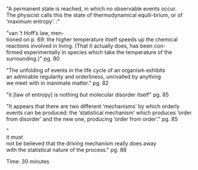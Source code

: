 "A permanent state is reached, in which no observable events occur.  
The physicist calls this the state of thermodynamical equili-brium, or of ‘maximum entropy’. :"

"van ’t Hoff’s law, men-  
tioned on p. 69: the higher temperature itself speeds up the chemical  
reactions involved in living. (That it actually does, has been con-  
firmed experimentally in species which take the temperature of the  
surrounding.)" pg. 80

"The unfolding of events in the life cycle of an organism exhibits  
an admirable regularity and orderliness, unrivalled by anything  
we meet with in inanimate matter." pg. 82

"it [law of entropy] is nothing but molecular disorder itself" pg. 85

"It appears that there are two different ‘mechanisms’ by which orderly events can be produced: the ‘statistical mechanism’ which produces ‘order from disorder’ and the new one, producing ‘order from order’." pg. 85

"  
it must  
not be believed that the driving mechanism really does away  
with the statistical nature of the process." pg. 88

Time: 30 minutes